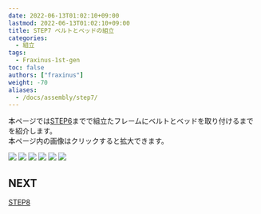 ```yaml
---
date: 2022-06-13T01:02:10+09:00
lastmod: 2022-06-13T01:02:10+09:00
title: STEP7 ベルトとベッドの組立
categories:
  - 組立
tags:
  - Fraxinus-1st-gen
toc: false
authors: ["fraxinus"]
weight: -70
aliases:
  - /docs/assembly/step7/
---
```


本ページでは[STEP6](../step6)までで組立たフレームにベルトとベッドを取り付けるまでを紹介します。  
本ページ内の画像はクリックすると拡大できます。

![](/images/fraxinus-assembly-7-bed-0.jpg)
![](/images/fraxinus-assembly-7-bed-1.jpg)
![](/images/fraxinus-assembly-7-bed-2.jpg)
![](/images/fraxinus-assembly-7-bed-3.jpg)
![](/images/fraxinus-assembly-7-bed-4.jpg)
![](/images/fraxinus-assembly-7-bed-5.jpg)

## NEXT

[STEP8](../step8)
